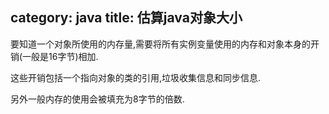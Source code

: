 category: java
title: 估算java对象大小
---

要知道一个对象所使用的内存量,需要将所有实例变量使用的内存和对象本身的开销(一般是16字节)相加.

这些开销包括一个指向对象的类的引用,垃圾收集信息和同步信息.

另外一般内存的使用会被填充为8字节的倍数.

